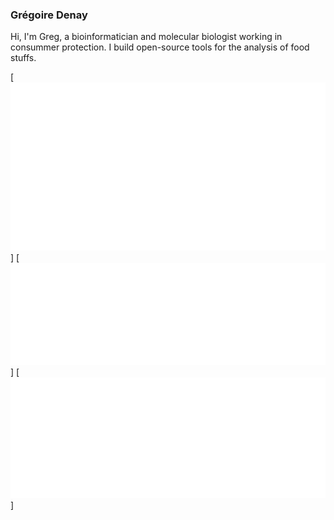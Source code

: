 ### Grégoire Denay  

Hi, I'm Greg, a bioinformatician and molecular biologist working in consummer protection.
I build open-source tools for the analysis of food stuffs.

[![metrics](github-metrics.svg)]
[![languages](metrics.plugin.languages.svg)]
[![notable contributions](metrics.plugin.contibs.svg)]
